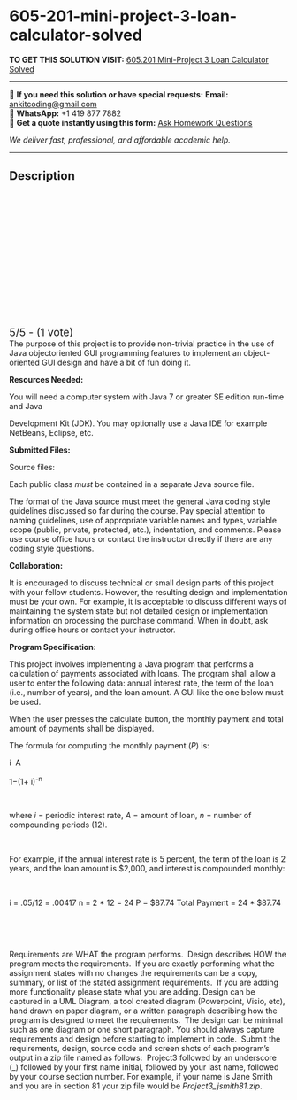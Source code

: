 # 605-201-mini-project-3-loan-calculator-solved
**TO GET THIS SOLUTION VISIT:** [605.201 Mini-Project 3 Loan Calculator Solved](https://www.ankitcodinghub.com/product/605-201-mini-project-3-loan-calculator-solved/)


---

📩 **If you need this solution or have special requests:** **Email:** ankitcoding@gmail.com  
📱 **WhatsApp:** +1 419 877 7882  
📄 **Get a quote instantly using this form:** [Ask Homework Questions](https://www.ankitcodinghub.com/services/ask-homework-questions/)

*We deliver fast, professional, and affordable academic help.*

---

<h2>Description</h2>



<div class="kk-star-ratings kksr-auto kksr-align-center kksr-valign-top" data-payload="{&quot;align&quot;:&quot;center&quot;,&quot;id&quot;:&quot;12017&quot;,&quot;slug&quot;:&quot;default&quot;,&quot;valign&quot;:&quot;top&quot;,&quot;ignore&quot;:&quot;&quot;,&quot;reference&quot;:&quot;auto&quot;,&quot;class&quot;:&quot;&quot;,&quot;count&quot;:&quot;1&quot;,&quot;legendonly&quot;:&quot;&quot;,&quot;readonly&quot;:&quot;&quot;,&quot;score&quot;:&quot;5&quot;,&quot;starsonly&quot;:&quot;&quot;,&quot;best&quot;:&quot;5&quot;,&quot;gap&quot;:&quot;4&quot;,&quot;greet&quot;:&quot;Rate this product&quot;,&quot;legend&quot;:&quot;5\/5 - (1 vote)&quot;,&quot;size&quot;:&quot;24&quot;,&quot;title&quot;:&quot;605.201 Mini-Project 3 Loan Calculator Solved&quot;,&quot;width&quot;:&quot;138&quot;,&quot;_legend&quot;:&quot;{score}\/{best} - ({count} {votes})&quot;,&quot;font_factor&quot;:&quot;1.25&quot;}">

<div class="kksr-stars">

<div class="kksr-stars-inactive">
            <div class="kksr-star" data-star="1" style="padding-right: 4px">


<div class="kksr-icon" style="width: 24px; height: 24px;"></div>
        </div>
            <div class="kksr-star" data-star="2" style="padding-right: 4px">


<div class="kksr-icon" style="width: 24px; height: 24px;"></div>
        </div>
            <div class="kksr-star" data-star="3" style="padding-right: 4px">


<div class="kksr-icon" style="width: 24px; height: 24px;"></div>
        </div>
            <div class="kksr-star" data-star="4" style="padding-right: 4px">


<div class="kksr-icon" style="width: 24px; height: 24px;"></div>
        </div>
            <div class="kksr-star" data-star="5" style="padding-right: 4px">


<div class="kksr-icon" style="width: 24px; height: 24px;"></div>
        </div>
    </div>

<div class="kksr-stars-active" style="width: 138px;">
            <div class="kksr-star" style="padding-right: 4px">


<div class="kksr-icon" style="width: 24px; height: 24px;"></div>
        </div>
            <div class="kksr-star" style="padding-right: 4px">


<div class="kksr-icon" style="width: 24px; height: 24px;"></div>
        </div>
            <div class="kksr-star" style="padding-right: 4px">


<div class="kksr-icon" style="width: 24px; height: 24px;"></div>
        </div>
            <div class="kksr-star" style="padding-right: 4px">


<div class="kksr-icon" style="width: 24px; height: 24px;"></div>
        </div>
            <div class="kksr-star" style="padding-right: 4px">


<div class="kksr-icon" style="width: 24px; height: 24px;"></div>
        </div>
    </div>
</div>


<div class="kksr-legend" style="font-size: 19.2px;">
            5/5 - (1 vote)    </div>
    </div>
The purpose of this project is to provide non-trivial practice in the use of Java objectoriented GUI programming features to implement an object-oriented GUI design and have a bit of fun doing it.

<strong>Resources Needed: </strong>

You will need a computer system with Java 7 or greater SE edition run-time and Java

Development Kit (JDK). You may optionally use a Java IDE for example NetBeans, Eclipse, etc.

<strong>Submitted Files: </strong>

Source files:

Each public class <em>must</em> be contained in a separate Java source file.

The format of the Java source must meet the general Java coding style guidelines discussed so far during the course. Pay special attention to naming guidelines, use of appropriate variable names and types, variable scope (public, private, protected, etc.), indentation, and comments. Please use course office hours or contact the instructor directly if there are any coding style questions.

<strong>Collaboration: </strong>

It is encouraged to discuss technical or small design parts of this project with your fellow students. However, the resulting design and implementation must be your own. For example, it is acceptable to discuss different ways of maintaining the system state but not detailed design or implementation information on processing the purchase command. When in doubt, ask during office hours or contact your instructor.

<strong>Program Specification: </strong>

This project involves implementing a Java program that performs a calculation of payments associated with loans. The program shall allow a user to enter the following data: annual interest rate, the term of the loan (i.e., number of years), and the loan amount. A GUI like the one below must be used.

When the user presses the calculate button, the monthly payment and total amount of payments shall be displayed.

The formula for computing the monthly payment (<em>P</em>) is:

i &nbsp;A

1−(1+ i)<sup>-n </sup>

&nbsp;

where <em>i</em> = periodic interest rate, <em>A</em> = amount of loan, <em>n</em> = number of compounding periods (12).

&nbsp;

For example, if the annual interest rate is 5 percent, the term of the loan is 2 years, and the loan amount is $2,000, and interest is compounded monthly:

&nbsp;

i = .05/12 = .00417 n = 2 * 12 = 24 P = $87.74 Total Payment = 24 * $87.74

&nbsp;

&nbsp;

Requirements are WHAT the program performs.&nbsp; Design describes HOW the program meets the requirements.&nbsp; If you are exactly performing what the assignment states with no changes the requirements can be a copy, summary, or list of the stated assignment requirements.&nbsp; If you are adding more functionality please state what you are adding. Design can be captured in a UML Diagram, a tool created diagram (Powerpoint, Visio, etc), hand drawn on paper diagram, or a written paragraph describing how the program is designed to meet the requirements.&nbsp; The design can be minimal such as one diagram or one short paragraph. You should always capture requirements and design before starting to implement in code.&nbsp; Submit the requirements, design, source code and screen shots of each program’s output in a zip file named as follows:&nbsp; Project3 followed by an underscore (_) followed by your first name initial, followed by your last name, followed by your course section number. For example, if your name is Jane Smith and you are in section 81 your zip file would be <em>Project3_jsmith81.zip</em>.

&nbsp;

&nbsp;

&nbsp;

&nbsp;

&nbsp;
